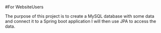 #For WebsiteUsers

The purpose of this project is to create a MySQL database with some data and connect it to a Spring boot application I will then use JPA to access the data.

